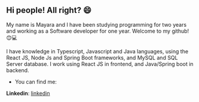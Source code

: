 ## Hi people! All right? :smile:

My name is Mayara and I have been studying programming for two years and working as a Software developer for one year. Welcome to my github! 😊💻

I have knowledge in Typescript, Javascript and Java languages, using the React JS, Node Js and Spring Boot frameworks, and MySQL and SQL Server database. I work using React JS in frontend, and Java/Spring boot in backend.

- You can find me: <br>

**Linkedin**: [linkedin](https://www.linkedin.com/in/mayaramaaraujo/)



 

<!--
**mayaramaaraujo/mayaramaaraujo** is a ✨ _special_ ✨ repository because its `README.md` (this file) appears on your GitHub profile.

Here are some ideas to get you started:

- 🔭 I’m currently working on ...
- 🌱 I’m currently learning ...
- 👯 I’m looking to collaborate on ...
- 🤔 I’m looking for help with ...
- 💬 Ask me about ...
- 📫 How to reach me: ...
- 😄 Pronouns: ...
- ⚡ Fun fact: ...
-->

